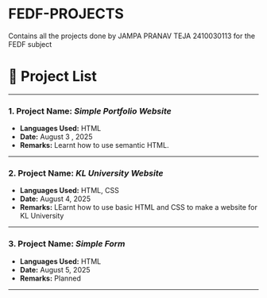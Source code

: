 # FEDF-PROJECTS
Contains all the projects done by JAMPA PRANAV TEJA 2410030113 for the FEDF subject

# 🚀 Project List

---

### 1. **Project Name:** *Simple Portfolio Website*
- **Languages Used:** HTML 
- **Date:** August 3 , 2025  
- **Remarks:** Learnt how to use semantic HTML.

---

### 2. **Project Name:** *KL University Website*
- **Languages Used:** HTML, CSS 
- **Date:** August 4, 2025  
- **Remarks:** LEarnt how to use basic HTML and CSS to make a website for KL University

---

### 3. **Project Name:** *Simple Form*
- **Languages Used:** HTML  
- **Date:** August 5, 2025  
- **Remarks:** Planned

---

